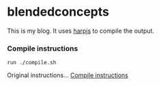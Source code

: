# blendedconcepts

This is my blog. It uses [harpjs](http://harpjs.com) to compile the output.

### Compile instructions
`run ./compile.sh`

Original instructions...
[Compile instructions](http://harpjs.com/docs/environment/compile)

